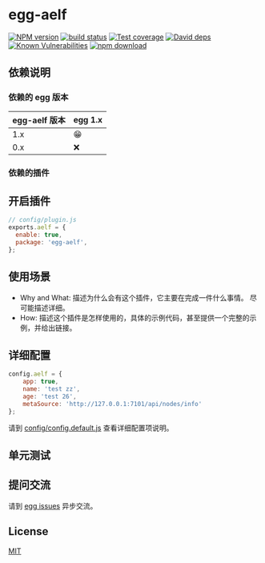 # egg-aelf

[![NPM version][npm-image]][npm-url]
[![build status][travis-image]][travis-url]
[![Test coverage][codecov-image]][codecov-url]
[![David deps][david-image]][david-url]
[![Known Vulnerabilities][snyk-image]][snyk-url]
[![npm download][download-image]][download-url]

[npm-image]: https://img.shields.io/npm/v/egg-aelf.svg?style=flat-square
[npm-url]: https://npmjs.org/package/egg-aelf
[travis-image]: https://img.shields.io/travis/eggjs/egg-aelf.svg?style=flat-square
[travis-url]: https://travis-ci.org/eggjs/egg-aelf
[codecov-image]: https://img.shields.io/codecov/c/github/eggjs/egg-aelf.svg?style=flat-square
[codecov-url]: https://codecov.io/github/eggjs/egg-aelf?branch=master
[david-image]: https://img.shields.io/david/eggjs/egg-aelf.svg?style=flat-square
[david-url]: https://david-dm.org/eggjs/egg-aelf
[snyk-image]: https://snyk.io/test/npm/egg-aelf/badge.svg?style=flat-square
[snyk-url]: https://snyk.io/test/npm/egg-aelf
[download-image]: https://img.shields.io/npm/dm/egg-aelf.svg?style=flat-square
[download-url]: https://npmjs.org/package/egg-aelf

<!--
Description here.
-->

## 依赖说明

### 依赖的 egg 版本

egg-aelf 版本 | egg 1.x
--- | ---
1.x | 😁
0.x | ❌

### 依赖的插件
<!--

如果有依赖其它插件，请在这里特别说明。如

- security
- multipart

-->

## 开启插件

```js
// config/plugin.js
exports.aelf = {
  enable: true,
  package: 'egg-aelf',
};
```

## 使用场景

- Why and What: 描述为什么会有这个插件，它主要在完成一件什么事情。
尽可能描述详细。
- How: 描述这个插件是怎样使用的，具体的示例代码，甚至提供一个完整的示例，并给出链接。

## 详细配置

```js
config.aelf = {
    app: true,
    name: 'test zz',
    age: 'test 26',
    metaSource: 'http://127.0.0.1:7101/api/nodes/info'
};
```

请到 [config/config.default.js](config/config.default.js) 查看详细配置项说明。

## 单元测试

<!-- 描述如何在单元测试中使用此插件，例如 schedule 如何触发。无则省略。-->

## 提问交流

请到 [egg issues](https://github.com/eggjs/egg/issues) 异步交流。

## License

[MIT](LICENSE)
